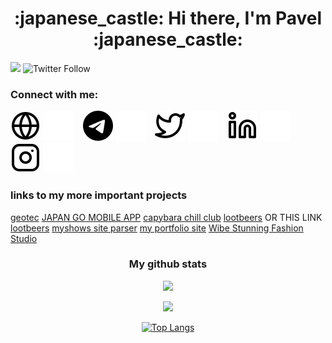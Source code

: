 <h1 align="center">:japanese_castle: Hi there, I'm Pavel :japanese_castle:</h1>

![](https://komarev.com/ghpvc/?username=luvrok&label=PROFILE+VIEWS)
![Twitter Follow](https://img.shields.io/twitter/follow/lluvrok?style=social)

### Connect with me:

[![website](./img/globe-light.svg)](https://goldenkamuy.kz#gh-light-mode-only)
[![website](./img/globe-dark.svg)](https://goldenkamuy.kz#gh-dark-mode-only)
&nbsp;&nbsp;
[![website](./img/telegram-logo-59412.svg)](https://t.me/luvrok#gh-light-mode-only)
[![website](./img/telegram-logo-5941.svg)](https://t.me/luvrok#gh-dark-mode-only)
&nbsp;&nbsp;
[![website](./img/twitter-light.svg)](https://twitter.com/codestackr#gh-light-mode-only)
[![website](./img/twitter-dark.svg)](https://twitter.com/codestackr#gh-dark-mode-only)
&nbsp;&nbsp;
[![website](./img/linkedin-light.svg)](https://www.linkedin.com/in/luvrok/#gh-light-mode-only)
[![website](./img/linkedin-dark.svg)](https://www.linkedin.com/in/luvrok#gh-dark-mode-only)
&nbsp;&nbsp;
[![website](./img/instagram-light.svg)](https://www.instagram.com/madokaokamoto/#gh-light-mode-only)
[![website](./img/instagram-dark.svg)](https://www.instagram.com/madokaokamoto/#gh-dark-mode-only)

### links to my more important projects

[geotec](https://geotec.kz/)
[JAPAN GO MOBILE APP](https://github.com/LUVROK/JAPAN-GO-APP)
[capybara chill club](https://luvrok.github.io/capybara-chill-club-landing/)
[lootbeers](https://lootbeers.com/) OR THIS LINK [lootbeers](https://luvrok.github.io/lootbeers_typescript/)
[myshows site parser](https://github.com/LUVROK/myshows_parser)
[my portfolio site](luvrok.github.io/golden_kamuy_kz/)
[Wibe Stunning Fashion Studio](https://luvrok.github.io/Wibe-Stunning-Fashion-Studio/)

<h3 align="center"> My github stats </h3>

<p align='center'><a href='https://github.com/
LUVROK'><img src="https://github-readme-stats.vercel.app/api?username=LUVROK&amp;layout=compact&amp;theme=tokyonight"></a></p>
<p align='center'><a href='https://github.com/
LUVROK'><img src='https://github-readme-streak-stats.herokuapp.com/?user=LUVROK&theme=tokyonight'></a></p>
<p align='center'><a href='https://github.com/
LUVROK'><img src="https://github-readme-stats.vercel.app/api/top-langs/?username=LUVROK&amp;layout=compact&amp;theme=tokyonight" alt="Top Langs"></a></p>
